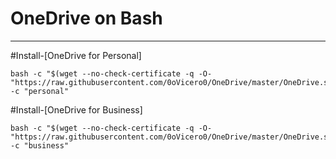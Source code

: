 # OneDrive on Bash

-------------------------------------------------------------------------

#Install-[OneDrive for Personal]
```
bash -c "$(wget --no-check-certificate -q -O- "https://raw.githubusercontent.com/0oVicero0/OneDrive/master/OneDrive.sh") -c "personal"

```

#Install-[OneDrive for Business]
```
bash -c "$(wget --no-check-certificate -q -O- "https://raw.githubusercontent.com/0oVicero0/OneDrive/master/OneDrive.sh") -c "business"

```

